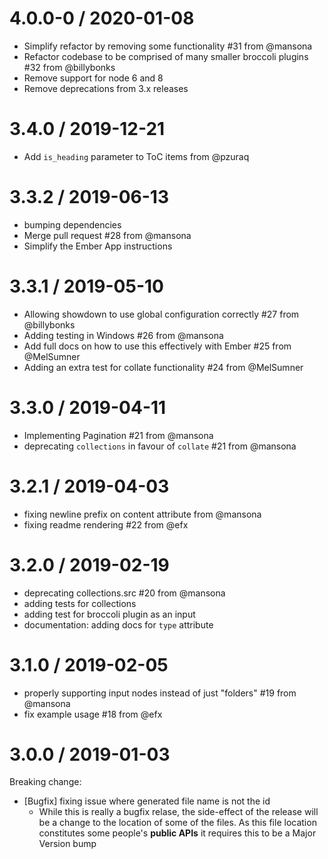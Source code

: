 
4.0.0-0 / 2020-01-08
==================

  * Simplify refactor by removing some functionality #31 from @mansona
  * Refactor codebase to be comprised of many smaller broccoli plugins #32 from @billybonks
  * Remove support for node 6 and 8
  * Remove deprecations from 3.x releases

3.4.0 / 2019-12-21
==================

  * Add `is_heading` parameter to ToC items from @pzuraq

3.3.2 / 2019-06-13
==================

  * bumping dependencies
  * Merge pull request #28 from @mansona
  * Simplify the Ember App instructions

3.3.1 / 2019-05-10
==================

  * Allowing showdown to use global configuration correctly #27 from @billybonks
  * Adding testing in Windows #26 from @mansona
  * Add full docs on how to use this effectively with Ember #25 from @MelSumner
  * Adding an extra test for collate functionality #24 from @MelSumner

3.3.0 / 2019-04-11
==================

  * Implementing Pagination #21 from @mansona
  * deprecating `collections` in favour of `collate` #21 from @mansona

3.2.1 / 2019-04-03
==================

  * fixing newline prefix on content attribute from @mansona
  * fixing readme rendering #22 from @efx

3.2.0 / 2019-02-19
==================

  * deprecating collections.src #20 from @mansona
  * adding tests for collections
  * adding test for broccoli plugin as an input
  * documentation: adding docs for `type` attribute

3.1.0 / 2019-02-05
==================

  * properly supporting input nodes instead of just "folders" #19 from @mansona
  * fix example usage #18 from @efx

3.0.0 / 2019-01-03
==================

Breaking change:
  * [Bugfix] fixing issue where generated file name is not the id
    * While this is really a bugfix relase, the side-effect of the release will be a change to the location of some of the files. As this file location constitutes some people's **public APIs** it requires this to be a Major Version bump
